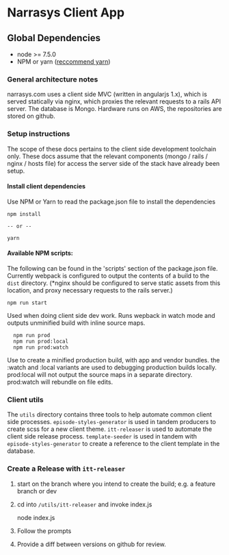 
# Narrasys Client App

## Global Dependencies

- node >= 7.5.0
- NPM or yarn ([reccommend yarn](https://yarnpkg.com/en/docs/install#alternatives-tab))

### General architecture notes

narrasys.com uses a client side MVC (written in angularjs 1.x), which is served statically via nginx, which proxies
the relevant requests to a rails API server. The database is Mongo. Hardware runs on AWS, the repositories are stored on github.


### Setup instructions

The scope of these docs pertains to the client side development toolchain only.
These docs assume that the relevant components (mongo / rails / nginx / hosts file) for 
access the server side of the stack have already been setup.

#### Install client dependencies

Use NPM or Yarn to read the package.json file to install the dependencies

    npm install
    
    -- or --
    
    yarn
    
#### Available NPM scripts:

The following can be found in the 'scripts' section of the package.json file.
Currently webpack is configured to output the contents of a build to the <code>dist</code>
directory. (*nginx should be configured to serve static assets from this location, and proxy 
necessary requests to the rails server.)
    
    npm run start

Used when doing client side dev work. Runs wepback in watch mode and outputs unminified build with inline source maps.
 
      npm run prod
      npm run prod:local
      npm run prod:watch
      
      
Use to create a minified production build, with app and vendor bundles. the :watch and :local
variants are used to debugging production builds locally. prod:local will not output the
source maps in a separate directory. prod:watch will rebundle on file edits.
 
### Client utils
 
 The <code>utils</code> directory contains three tools to help automate common
 client side processes. <code>episode-styles-generator</code> is used in tandem
 producers to create scss for a new client theme. <code>itt-releaser</code> is used
 to automate the client side release process. <code>template-seeder</code> is used
 in tandem with <code>episode-styles-generator</code> to create a reference to the 
 client template in the database. 
    
    
### Create a Release with <code>itt-releaser</code>

1. start on the branch where you intend to create the build; e.g. a feature branch or dev
2. cd into <code>/utils/itt-releaser</code> and invoke index.js


    node index.js

    

3. Follow the prompts 
4. Provide a diff between versions on github for review.
